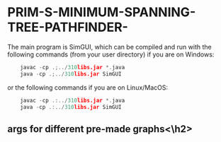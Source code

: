 # PRIM-S-MINIMUM-SPANNING-TREE-PATHFINDER-

The main program is SimGUI, which can be compiled and run with the following commands (from your user directory) if you are on Windows:


```C
    javac -cp .;../310libs.jar *.java
    java -cp .;../310libs.jar SimGUI
```


or the following commands if you are on Linux/MacOS:

```C
    javac -cp .:../310libs.jar *.java
    java -cp .:../310libs.jar SimGUI
```
<h2> args for different pre-made graphs<\h2>


